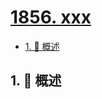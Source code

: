 # [1856. xxx](https://github.com/Tdahuyou/TNotes.leetcode/tree/main/notes/1856.%20xxx)

<!-- region:toc -->

- [1. 📝 概述](#1--概述)

<!-- endregion:toc -->

## 1. 📝 概述
